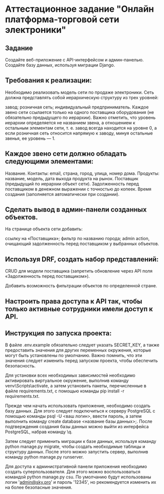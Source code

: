 # Аттестационное задание "Онлайн платформа-торговой сети электроники"
## Задание
Создайте веб-приложение с API-интерфейсом и админ-панелью.
Создайте базу данных, используя миграции Django.
## Требования к реализации:

Необходимо реализовать модель сети по продаже электроники.
Сеть должна представлять собой иерархическую структуру из трех уровней:

завод;
розничная сеть;
индивидуальный предприниматель.
Каждое звено сети ссылается только на одного поставщика оборудования (не обязательно предыдущего по иерархии). Важно отметить, что уровень иерархии определяется не названием звена, а отношением к остальным элементам сети, т. е. завод всегда находится на уровне 0, а если розничная сеть относится напрямую к заводу, минуя остальные звенья, ее уровень — 1.

## Каждое звено сети должно обладать следующими элементами:
Название.
Контакты:
email,
страна,
город,
улица,
номер дома.
Продукты:
название,
модель,
дата выхода продукта на рынок.
Поставщик (предыдущий по иерархии объект сети).
Задолженность перед поставщиком в денежном выражении с точностью до копеек.
Время создания (заполняется автоматически при создании).
## Сделать вывод в админ-панели созданных объектов.
На странице объекта сети добавить:

ссылку на «Поставщика»;
фильтр по названию города;
admin action, очищающий задолженность перед поставщиком у выбранных объектов.
## Используя DRF, создать набор представлений:
CRUD для модели поставщика (запретить обновление через API поля «Задолженность перед поставщиком»).

Добавить возможность фильтрации объектов по определенной стране.

## Настроить права доступа к API так, чтобы только активные сотрудники имели доступ к API.

## Инструкция по запуска проекта:
В файле .env.example обязательно следует указать SECRET_KEY, а также предоставить значения для других переменных окружения, которые могут быть установлены по умолчанию. Важно помнить, что эти значения следует изменить перед запуском проекта, чтобы обеспечить безопасность.

Для установки всех необходимых зависимостей необходимо активировать виртуальное окружение, выполнив команду venv\Scripts\activate, а затем установить пакеты, перечисленные в файле requirements.txt, с помощью команды pip install -r requirements.txt.

Прежде чем начать использовать приложение, необходимо создать базу данных. Для этого следует подключиться к серверу PostgreSQL с помощью команды psql -U <ваш логин>, ввести пароль, а затем выполнить команду create database <название базы данных>;. После подтверждения создания базы данных можно выйти из интерфейса PostgreSQL, набрав команду \q.

Затем следует применить миграции к базе данных, используя команду python manage.py migrate, чтобы создать необходимые таблицы и структуру данных. После этого можно запустить сервер, выполнив команду python manage.py runserver.

Для доступа к административной панели приложения необходимо создать суперпользователя. Для этого можно воспользоваться командой python manage.py csu. По умолчанию будут использованы логин 'admin@sky.pro' и пароль '12345', но рекомендуется изменить их на более безопасные значения.
